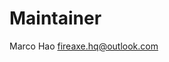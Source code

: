 Maintainer
================================

Marco Hao [fireaxe.hq@outlook.com](fireaxe.hq@outlook.com)

